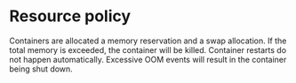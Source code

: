# Resource policy

Containers are allocated a memory reservation and a swap allocation. If the total memory is exceeded, the container will be killed. 
Container restarts do not happen automatically. Excessive OOM events will result in the container being shut down. 

